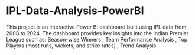 # IPL-Data-Analysis-PowerBI
This project is an interactive Power BI dashboard built using IPL data from 2008 to 2024. The dashboard provides key insights into the Indian Premier League such as:   Season-wise Winners ,  Team Performance Analysis ,   Top Players (most runs, wickets, and strike rates) ,  Trend Analysis
